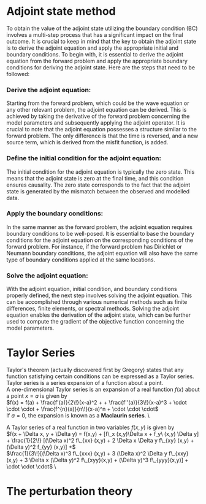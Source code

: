 # Adjoint state method
To obtain the value of the adjoint state utilizing the boundary condition (BC) involves a multi-step process that has a significant impact on the final outcome. It is crucial to keep in mind that the key to obtain the adjoint state is to derive the adjoint equation and apply the appropriate initial and boundary conditions. To begin with, it is essential to derive the adjoint equation from the forward problem and apply the appropriate boundary conditions for deriving the adjoint state. Here are the steps that need to be followed:

### Derive the adjoint equation: 
Starting from the forward problem, which could be the wave equation or any other relevant problem, the adjoint equation can be derived. This is achieved by taking the derivative of the forward problem concerning the model parameters and subsequently applying the adjoint operator. It is crucial to note that the adjoint equation possesses a structure similar to the forward problem. The only difference is that the time is reversed, and a new source term, which is derived from the misfit function, is added.

### Define the initial condition for the adjoint equation: 
The initial condition for the adjoint equation is typically the zero state. This means that the adjoint state is zero at the final time, and this condition ensures causality. The zero state corresponds to the fact that the adjoint state is generated by the mismatch between the observed and modelled data.

### Apply the boundary conditions: 
In the same manner as the forward problem, the adjoint equation requires boundary conditions to be well-posed. It is essential to base the boundary conditions for the adjoint equation on the corresponding conditions of the forward problem. For instance, if the forward problem has Dirichlet or Neumann boundary conditions, the adjoint equation will also have the same type of boundary conditions applied at the same locations.

### Solve the adjoint equation: 
With the adjoint equation, initial condition, and boundary conditions properly defined, the next step involves solving the adjoint equation. This can be accomplished through various numerical methods such as finite differences, finite elements, or spectral methods. Solving the adjoint equation enables the derivation of the adjoint state, which can be further used to compute the gradient of the objective function concerning the model parameters.

# Taylor Series
Taylor's theorem (actually discovered first by Gregory) states that any function satisfying certain conditions can be expressed as a Taylor series. Taylor series is a series expansion of a function about a point. \
A one-dimensional Taylor series is an expansion of a real function $f(x)$ about a point $x=a$ is given by \
$f(x) = f(a) + \frac{f'(a)}{2\!}(x-a)^2 + + \frac{f''(a)}{3\!}(x-a)^3 + \cdot \cdot \cdot + \frac{f^{n}(a)}{n\!}(x-a)^n +  \cdot \cdot \cdot$ \
If $a=0$, the expansion is known as a **Maclaurin series**. \

A Taylor series of a real function in two variables $f(x,y)$ is given by \
$f(x + \Delta x, y + \Delta y) = f(x,y) + [f\_x (x,y)\Delta x + f_y\ (x,y) \Delta y] + \frac{1}{2\!} [(\Delta x)^2 f\_{xx} (x,y) + 2 \Delta x \Delta y f\_{xy} (x,y) + (\Delta y)^2 f_{yy} (x,y)] +$ \
$\frac{1}{3\!}[(\Delta x)^3 f\_{xxx} (x,y) + 3 (\Delta x)^2 \Delta y f\_{xxy}(x,y) + 3 \Delta x (\Delta y)^2 f\_{xyy}(x,y) + (\Delta y)^3 f\_{yyy}(x,y)] + \cdot \cdot \cdot$ \

# The perturbation theory
